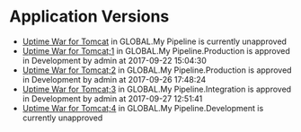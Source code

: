 # Application Versions
* [Uptime War for Tomcat](Uptime-War-for-Tomcat) in GLOBAL.My Pipeline is currently unapproved
* [Uptime War for Tomcat;1](Uptime-War-for-Tomcat;1) in GLOBAL.My Pipeline.Production is approved in Development by admin at 2017-09-22 15:04:30
* [Uptime War for Tomcat;2](Uptime-War-for-Tomcat;2) in GLOBAL.My Pipeline.Production is approved in Development by admin at 2017-09-26 17:48:24
* [Uptime War for Tomcat;3](Uptime-War-for-Tomcat;3) in GLOBAL.My Pipeline.Integration is approved in Development by admin at 2017-09-27 12:51:41
* [Uptime War for Tomcat;4](Uptime-War-for-Tomcat;4) in GLOBAL.My Pipeline.Development is currently unapproved
